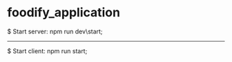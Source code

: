 # foodify_application

$ Start server: npm run dev\start;
__________________________________________
$ Start client: npm run start;
